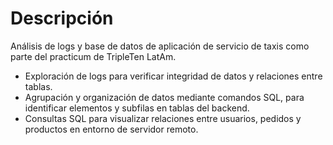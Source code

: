# Descripción
Análisis de logs y base de datos de aplicación de servicio de taxis como parte del practicum de TripleTen LatAm.
- Exploración de logs para verificar integridad de datos y relaciones entre tablas.
- Agrupación y organización de datos mediante comandos SQL, para identificar elementos y subfilas en tablas del backend.
- Consultas SQL para visualizar relaciones entre usuarios, pedidos y productos en entorno de servidor remoto.
